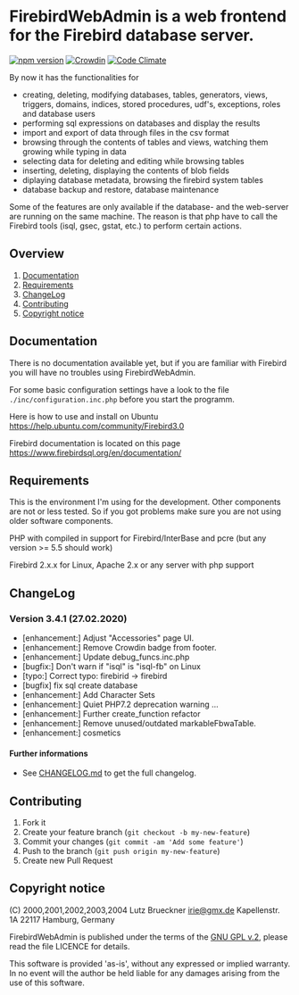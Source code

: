 # FirebirdWebAdmin is a web frontend for the Firebird database server.

[![npm version](https://badge.fury.io/js/firebird-web-admin.svg)](https://badge.fury.io/js/firebird-web-admin)
[![Crowdin](https://d322cqt584bo4o.cloudfront.net/firebirdwebadmin/localized.svg)](https://crowdin.com/project/firebirdwebadmin)
[![Code Climate](https://codeclimate.com/github/mariuz/firebirdwebadmin/badges/gpa.svg)](https://codeclimate.com/github/mariuz/firebirdwebadmin)

By now it has the functionalities for
  
* creating, deleting, modifying databases, tables, generators, views, triggers, domains, indices, stored procedures, udf's,     exceptions, roles and database users
* performing sql expressions on databases and display the results
* import and export of data through files in the csv format
* browsing through the contents of tables and views, watching them growing while typing in data
* selecting data for deleting and editing while browsing tables
* inserting, deleting, displaying the contents of blob fields
* diplaying database metadata, browsing the firebird system tables
* database backup and restore, database maintenance

Some of the features are only available if the database- and the web-server are running on the same machine. The reason is that php   have to call the Firebird tools (isql, gsec, gstat, etc.) to perform certain actions.

## Overview

1. [Documentation](#documentation)
2. [Requirements](#requirements)
3. [ChangeLog](#requirements)
4. [Contributing](#contributing)
5. [Copyright notice](#copyright-notice)

## Documentation

There is no documentation available yet, but if you are familiar with Firebird  you will have no troubles using FirebirdWebAdmin.

For some basic configuration settings have a look to the file `./inc/configuration.inc.php` before you start the programm.

Here is how to use and install on Ubuntu <https://help.ubuntu.com/community/Firebird3.0>

Firebird documentation is located on this page <https://www.firebirdsql.org/en/documentation/>

## Requirements

This is the environment I'm using for the development. Other components are not or less tested. So if you got problems make sure you are not using older software components.

PHP with compiled in support for Firebird/InterBase and pcre (but any version >= 5.5 should work)

Firebird 2.x.x for Linux,
Apache 2.x or any server with php support

## ChangeLog

### Version 3.4.1 (27.02.2020)

- [enhancement:] Adjust "Accessories" page UI.
- [enhancement:] Remove Crowdin badge from footer.
- [enhancement:] Update debug_funcs.inc.php
- [bugfix:] Don't warn if "isql" is "isql-fb" on Linux
- [typo:] Correct typo: firebirid -> firebird
- [bugfix] fix sql create database
- [enhancement:] Add Character Sets
- [enhancement:] Quiet PHP7.2 deprecation warning …
- [enhancement:] Further create_function refactor
- [enhancement:] Remove unused/outdated markableFbwaTable.
- [enhancement:] cosmetics

#### Further informations

- See [CHANGELOG.md][changelog] to get the full changelog.

## Contributing

1. Fork it
2. Create your feature branch (`git checkout -b my-new-feature`)
3. Commit your changes (`git commit -am 'Add some feature'`)
4. Push to the branch (`git push origin my-new-feature`)
5. Create new Pull Request

## Copyright notice

 (C) 2000,2001,2002,2003,2004 Lutz Brueckner <irie@gmx.de>
                              Kapellenstr. 1A
                              22117 Hamburg, Germany

FirebirdWebAdmin is published under the terms of the [GNU GPL v.2][gnu_gpl_v2_license], please read the file LICENCE for details.

This software is provided 'as-is', without any expressed or implied warranty.  In no event will the author be held liable for any damages arising from the use of this software.

[gnu_gpl_v2_license]: https://opensource.org/licenses/GPL-2.0
[changelog]: CHANGELOG.md
